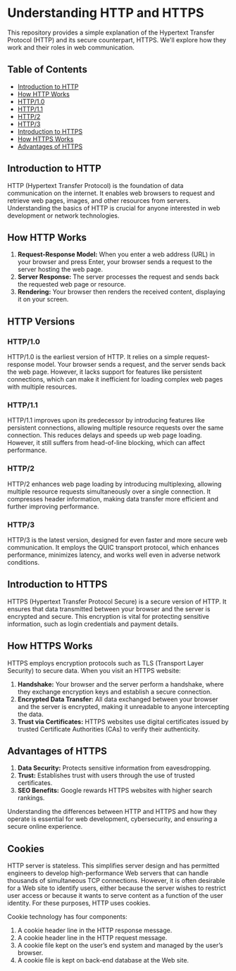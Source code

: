 # Understanding HTTP and HTTPS

This repository provides a simple explanation of the Hypertext Transfer Protocol (HTTP) and its secure counterpart, HTTPS. We'll explore how they work and their roles in web communication.

## Table of Contents

- [Introduction to HTTP](#introduction-to-http)
- [How HTTP Works](#how-http-works)
- [HTTP/1.0](#http10)
- [HTTP/1.1](#http11)
- [HTTP/2](#http2)
- [HTTP/3](#http3)
- [Introduction to HTTPS](#introduction-to-https)
- [How HTTPS Works](#how-https-works)
- [Advantages of HTTPS](#advantages-of-https)

## Introduction to HTTP

HTTP (Hypertext Transfer Protocol) is the foundation of data communication on the internet. It enables web browsers to request and retrieve web pages, images, and other resources from servers. Understanding the basics of HTTP is crucial for anyone interested in web development or network technologies.

## How HTTP Works

1. **Request-Response Model:** When you enter a web address (URL) in your browser and press Enter, your browser sends a request to the server hosting the web page.
2. **Server Response:** The server processes the request and sends back the requested web page or resource.
3. **Rendering:** Your browser then renders the received content, displaying it on your screen.

## HTTP Versions

### HTTP/1.0

HTTP/1.0 is the earliest version of HTTP. It relies on a simple request-response model. Your browser sends a request, and the server sends back the web page. However, it lacks support for features like persistent connections, which can make it inefficient for loading complex web pages with multiple resources.

### HTTP/1.1

HTTP/1.1 improves upon its predecessor by introducing features like persistent connections, allowing multiple resource requests over the same connection. This reduces delays and speeds up web page loading. However, it still suffers from head-of-line blocking, which can affect performance.

### HTTP/2

HTTP/2 enhances web page loading by introducing multiplexing, allowing multiple resource requests simultaneously over a single connection. It compresses header information, making data transfer more efficient and further improving performance.

### HTTP/3

HTTP/3 is the latest version, designed for even faster and more secure web communication. It employs the QUIC transport protocol, which enhances performance, minimizes latency, and works well even in adverse network conditions.

## Introduction to HTTPS

HTTPS (Hypertext Transfer Protocol Secure) is a secure version of HTTP. It ensures that data transmitted between your browser and the server is encrypted and secure. This encryption is vital for protecting sensitive information, such as login credentials and payment details.

## How HTTPS Works

HTTPS employs encryption protocols such as TLS (Transport Layer Security) to secure data. When you visit an HTTPS website:

1. **Handshake:** Your browser and the server perform a handshake, where they exchange encryption keys and establish a secure connection.
2. **Encrypted Data Transfer:** All data exchanged between your browser and the server is encrypted, making it unreadable to anyone intercepting the data.
3. **Trust via Certificates:** HTTPS websites use digital certificates issued by trusted Certificate Authorities (CAs) to verify their authenticity.

## Advantages of HTTPS

1. **Data Security:** Protects sensitive information from eavesdropping.
2. **Trust:** Establishes trust with users through the use of trusted certificates.
3. **SEO Benefits:** Google rewards HTTPS websites with higher search rankings.

Understanding the differences between HTTP and HTTPS and how they operate is essential for web development, cybersecurity, and ensuring a secure online experience.

## Cookies

HTTP server is stateless. This simplifies server design and has permitted engineers to develop high-performance Web servers that can handle thousands of simultaneous TCP connections. However, it is often desirable for a Web site to identify users, either because the server wishes to restrict user access or because it wants to serve content as a function of the user identity. For these purposes, HTTP uses cookies.

Cookie technology has four components:

1. A cookie header line in the HTTP response message. 
2. A cookie header line in the HTTP request message. 
3. A cookie file kept on the user’s end system and managed by the user’s browser.
4. A cookie file is kept on back-end database at the Web site.